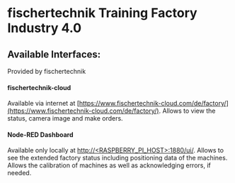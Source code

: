 # fischertechnik Training Factory Industry 4.0

## Available Interfaces:

Provided by fischertechnik

#### fischertechnik-cloud

Available via internet at [https://www.fischertechnik-cloud.com/de/factory/](https://www.fischertechnik-cloud.com/de/factory/). Allows to view the status, camera image and make orders.

#### Node-RED Dashboard

Available only locally at [http://<RASPBERRY_PI_HOST>:1880/ui/](http://<RASPBERRY_PI_HOST>:1880/ui/). Allows to see the extended factory status including positioning data of the machines. Allows the calibration of machines as well as acknowledging errors, if needed.
